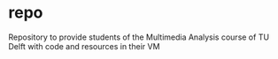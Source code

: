 # repo
Repository to provide students of the Multimedia Analysis course of TU Delft with code and resources in their VM
